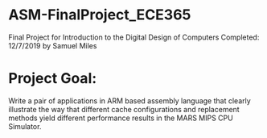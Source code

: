 # ASM-FinalProject_ECE365
Final Project for Introduction to the Digital Design of Computers
Completed: 12/7/2019 by Samuel Miles

# Project Goal:
Write a pair of applications in ARM based assembly language that clearly illustrate the way that different cache configurations and replacement methods yield different performance results in the MARS MIPS CPU Simulator.
